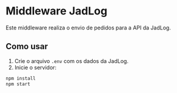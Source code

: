 # Middleware JadLog

Este middleware realiza o envio de pedidos para a API da JadLog.

## Como usar

1. Crie o arquivo `.env` com os dados da JadLog.
2. Inicie o servidor:
```bash
npm install
npm start
